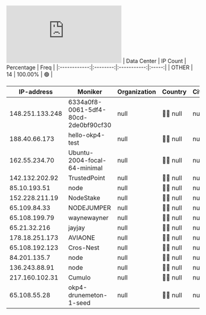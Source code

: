 ![Diagramm](https://github.com/obajay/StateSync-snapshots/blob/main/Projects/OKP4/1/README.md)
| Data Center | IP Count | Percentage | Freq |
|:------------:|:--------:|:-----------:|:-----:|
| OTHER | 14 | 100.00% | 🟢 |

<!-- START_TABLE -->
| IP-address | Moniker | Organization | Country | City |
|-------------|---------|---------------|---------|------|
| 148.251.133.248 | 6334a0f8-0061-5df4-80cd-2de0bf90cf30 | null | 🏴‍☠️ null | null |
| 188.40.66.173 | hello-okp4-test | null | 🏴‍☠️ null | null |
| 162.55.234.70 | Ubuntu-2004-focal-64-minimal | null | 🏴‍☠️ null | null |
| 142.132.202.92 | TrustedPoint | null | 🏴‍☠️ null | null |
| 85.10.193.51 | node | null | 🏴‍☠️ null | null |
| 152.228.211.19 | NodeStake | null | 🏴‍☠️ null | null |
| 65.109.84.33 | NODEJUMPER | null | 🏴‍☠️ null | null |
| 65.108.199.79 | waynewayner | null | 🏴‍☠️ null | null |
| 65.21.32.216 | jayjay | null | 🏴‍☠️ null | null |
| 178.18.251.173 | AVIAONE | null | 🏴‍☠️ null | null |
| 65.108.192.123 | Cros-Nest | null | 🏴‍☠️ null | null |
| 84.201.135.7 | node | null | 🏴‍☠️ null | null |
| 136.243.88.91 | node | null | 🏴‍☠️ null | null |
| 217.160.102.31 | Cumulo | null | 🏴‍☠️ null | null |
| 65.108.55.28 | okp4-drunemeton-1-seed | null | 🏴‍☠️ null | null |

<!-- END_TABLE -->